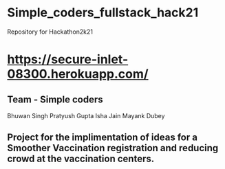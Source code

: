 # Simple_coders_fullstack_hack21
Repository for Hackathon2k21
# https://secure-inlet-08300.herokuapp.com/
## Team - Simple coders
Bhuwan Singh
Pratyush Gupta
Isha Jain
Mayank Dubey

## Project for the implimentation of ideas for a Smoother Vaccination registration and reducing crowd at the vaccination centers.
